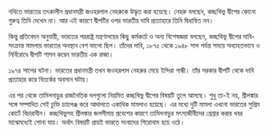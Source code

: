 নথিতে ভারতের তৎকালীন প্রধানমন্ত্রী জওহরলাল নেহরুকে উদ্ধৃত করা হয়েছে। নেহরু বলছেন, কচ্ছথিভু দ্বীপের কোনো গুরুত্ব তিনি দেখেন না। আর এই কারণে দ্বীপটির ওপর ভারতীয় দাবি প্রত্যাহারে তিনি দ্বিধান্বিত নন।

কিন্তু প্রতিবেদন অনুযায়ী, ভারতের পররাষ্ট্র মন্ত্রণালয়ের কিছু কর্মকর্তা ও অন্য বিশেষজ্ঞরা বলছেন, কচ্ছথিভু দ্বীপের দাবি-সংক্রান্ত মামলায় ভারতের অবস্থান বেশ ভালো ছিল। তাঁদের দাবি, ১৮৭৫ থেকে ১৯৪৮ সাল পর্যন্ত সময়ে অব্যাহতভাবে ও নির্বিরোধে দ্বীপটি শাসন করেন ভারতীয় এক রাজা।

১৯৭৪ সালের ঘটনা। ভারতের প্রধানমন্ত্রী তখন জওহরলাল নেহরুর মেয়ে ইন্দিরা গান্ধী। তাঁর সরকার দ্বীপটি থেকে দাবি প্রত্যাহার করে বিতর্কের অবসান ঘটায়।

এর পর থেকে তামিলনাড়ুর রাজনৈতিক দলগুলো নিয়মিত কচ্ছথিভু দ্বীপের বিষয়টি তুলে আসছে। শুধু তা-ই নয়, শ্রীলঙ্কার সঙ্গে সম্পাদিত সেই চুক্তি চ্যালেঞ্জ করে আদালতে একাধিক মামলাও হয়েছে। এর মধ্যে দুটি মামলা এখনো ভারতের সুপ্রিম কোর্টে বিচারাধীন। কচ্ছথিভুসহ শ্রীলঙ্কার জলসীমায় প্রবেশের কারণে তামিলনাড়ুর মৎস্যজীবীদের গ্রেপ্তার করার খবর মাঝেমধ্যেই শোনা যায়। অর্থাৎ বিষয়টি প্রায়ই ভারতে সংবাদের শিরোনাম হয়ে ওঠে।
